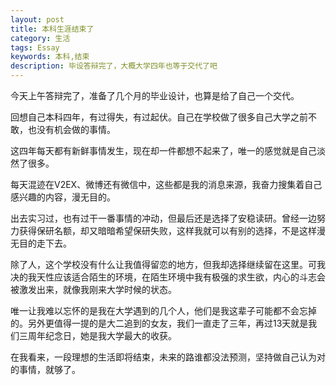 ```yaml
---
layout: post
title: 本科生涯结束了
category: 生活
tags: Essay
keywords: 本科,结束
description: 毕设答辩完了，大概大学四年也等于交代了吧
---
```


今天上午答辩完了，准备了几个月的毕业设计，也算是给了自己一个交代。


回想自己本科四年，有过得失，有过起伏。自己在学校做了很多自己大学之前不敢，也没有机会做的事情。


这四年每天都有新鲜事情发生，现在却一件都想不起来了，唯一的感觉就是自己淡然了很多。


每天混迹在V2EX、微博还有微信中，这些都是我的消息来源，我奋力搜集着自己感兴趣的内容，漫无目的。


出去实习过，也有过干一番事情的冲动，但最后还是选择了安稳读研。曾经一边努力获得保研名额，却又暗暗希望保研失败，这样我就可以有别的选择，不是这样漫无目的走下去。


除了人，这个学校没有什么让我值得留恋的地方，但我却选择继续留在这里。可我决的我天性应该适合陌生的环境，在陌生环境中我有极强的求生欲，内心的斗志会被激发出来，就像我刚来大学时候的状态。


唯一让我难以忘怀的是我在大学遇到的几个人，他们是我这辈子可能都不会忘掉的。另外更值得一提的是大二追到的女友，我们一直走了三年，再过13天就是我们三周年纪念日，她是我大学最大的收获。


在我看来，一段理想的生活即将结束，未来的路谁都没法预测，坚持做自己认为对的事情，就够了。
